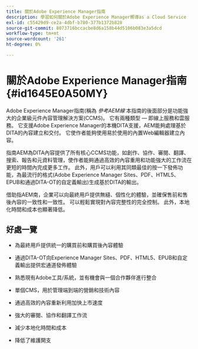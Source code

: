 ```yaml
---
title: 關於Adobe Experience Manager指南
description: 學習如何關於Adobe Experience Manager嚮導as a Cloud Service
exl-id: c55429d9-ce2a-4dbf-b780-377b1372b828
source-git-commit: 8073716bccacbe8d6a158b44d5106b083e3a5dcd
workflow-type: tm+mt
source-wordcount: '261'
ht-degree: 0%

---
```


# 關於Adobe Experience Manager指南 {#id1645E0A50MY}

Adobe Experience Manager指南\(稱為 *參考AEM線* 本指南的後面部分是功能強大的企業級元件內容管理解決方案\(CCMS\)。 它有兩種類型 — 即線上服務和雲服務。 它支援Adobe Experience Manager的本機DITA支援，AEM能夠處理基於DITA的內容建立和交付。 它使作者能夠使用易於使用的內置Web編輯器建立內容。

指南AEM為DITA內容提供了所有核心CCMS功能，如創作、協作、審閱、翻譯、搜索、報告和元資料管理，使作者能夠通過高效的內容重用和功能強大的工作流在更短的時間內完成更多工作。 此外，用戶可以利用其同類最佳的按一下發佈功能，為最流行的格式(Adobe Experience Manager Sites、PDF、HTML5、EPUB和通過DITA-OT的自定義輸出)生成基於DITA的輸出。

借助指AEM南，企業可以向最終用戶提供無縫、個性化的體驗，並確保售前和售後內容的一致性和一致性。 可以輕鬆實現對內容完整性的完全控制。 此外，本地化時間和成本也顯著降低。

## 好處一覽

- 為最終用戶提供統一的購買前和購買後內容體驗

- 通過DITA-OT向Experience Manager Sites、PDF、HTML5、EPUB和自定義輸出提供宏通道發佈體驗

- 熟悉現有Adobe工具/系統，並有機會與一個合作夥伴進行整合

- 單個CMS，用於管理端到端的營銷和技術內容

- 通過高效的內容重新利用加快上市速度

- 強大的審閱、協作和翻譯工作流

- 減少本地化時間和成本

- 降低了維護開支
